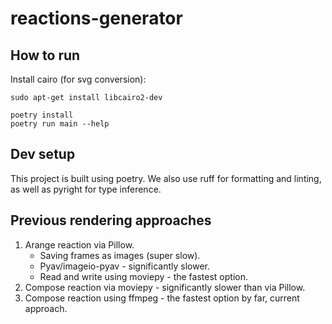 # reactions-generator

## How to run

Install cairo (for svg conversion):
```
sudo apt-get install libcairo2-dev
```

```
poetry install
poetry run main --help
```

## Dev setup

This project is built using poetry. We also use ruff for formatting and linting, as well as pyright for type inference.

## Previous rendering approaches

1. Arange reaction via Pillow.
   - Saving frames as images (super slow).
   - Pyav/imageio-pyav - significantly slower.
   - Read and write using moviepy - the fastest option.
2. Compose reaction via moviepy - significantly slower than via Pillow.
3. Compose reaction using ffmpeg - the fastest option by far, current approach.
